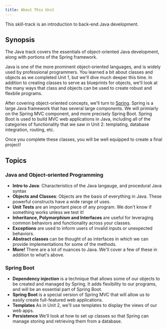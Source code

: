 ```yaml
---
title: About This Unit
---
```


This skill-track is an introduction to back-end Java development.

## Synopsis

The Java track covers the essentials of object-oriented Java development, along with portions of the Spring framework.

Java is one of the more prominent object-oriented languages, and is widely used by professional programmers. You learned a bit about classes and objects as we completed Unit 1, but we'll dive much deeper this time. In addition to creating classes to serve as blueprints for objects, we'll look at the many ways that class and objects can be used to create robust and flexbile programs.

After covering object-oriented concepts, we'll turn to [Spring](https://projects.spring.io/spring-framework/). Spring is a large Java framework that has several large components. We will primiarly on the Spring MVC component, and more precisely Spring Boot. Spring Boot is used to build MVC web applications in Java, including all of the categories of functionality that we saw in Unit 2: templating, database integration, routing, etc.

Once you complete these classes, you will be well equipped to create a final project!

## Topics

### Java and Object-oriented Programming

* **Intro to Java**: Characteristics of the Java langauge, and procedural Java syntax
* **Objects and Classes**: Objects are the basis of everything in Java. These powerful constructs have a wide range of uses.
* **Unit Tests** are an important piece of any program. We don't know if something works unless we test it!
* **Inheritance, Polymorphism and Interfaces** are useful for leveraging common behaviors and functionality across your classes.
* **Exceptions** are used to inform users of invalid inputs or unexpected behaviors.
* **Abstract classes** can be thought of as interfaces in which we can provide implementations for some of the methods.
* **More!** There are a lot of nuances to Java. We'll cover a few of these in addition to what's above.

### Spring Boot

* **Dependency injection** is a technique that allows some of our objects to be created and managed by Spring. It adds flexibility to our programs, and will be an essential part of Spring Boot.
* **Spring Boot** is a special version of Spring MVC that will allow us to easily create full-featured web applications.
* **Templates** As in Unit 2, we'll use templates to display the views of our web apps.
* **Persistence** We'll look at how to set up classes so that Spring can manage storing and retrieving them from a database.

